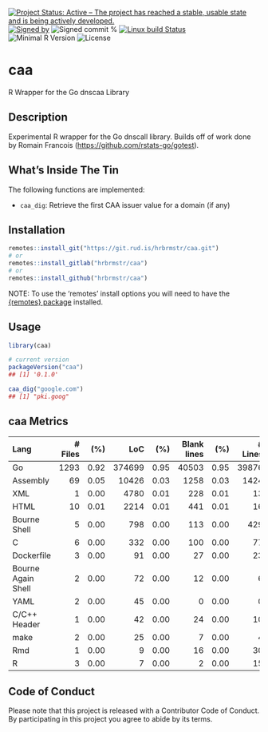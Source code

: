 
[![Project Status: Active – The project has reached a stable, usable
state and is being actively
developed.](https://www.repostatus.org/badges/latest/active.svg)](https://www.repostatus.org/#active)
[![Signed
by](https://img.shields.io/badge/Keybase-Verified-brightgreen.svg)](https://keybase.io/hrbrmstr)
![Signed commit
%](https://img.shields.io/badge/Signed_Commits-100%25-lightgrey.svg)
[![Linux build
Status](https://travis-ci.org/hrbrmstr/caa.svg?branch=master)](https://travis-ci.org/hrbrmstr/caa)  
![Minimal R
Version](https://img.shields.io/badge/R%3E%3D-3.2.0-blue.svg)
![License](https://img.shields.io/badge/License-MIT-blue.svg)

# caa

R Wrapper for the Go dnscaa Library

## Description

Experimental R wrapper for the Go dnscall library. Builds off of work
done by Romain Francois (<https://github.com/rstats-go/gotest>).

## What’s Inside The Tin

The following functions are implemented:

  - `caa_dig`: Retrieve the first CAA issuer value for a domain (if any)

## Installation

``` r
remotes::install_git("https://git.rud.is/hrbrmstr/caa.git")
# or
remotes::install_gitlab("hrbrmstr/caa")
# or
remotes::install_github("hrbrmstr/caa")
```

NOTE: To use the ‘remotes’ install options you will need to have the
[{remotes} package](https://github.com/r-lib/remotes) installed.

## Usage

``` r
library(caa)

# current version
packageVersion("caa")
## [1] '0.1.0'
```

``` r
caa_dig("google.com")
## [1] "pki.goog"
```

## caa Metrics

| Lang               | \# Files |  (%) |    LoC |  (%) | Blank lines |  (%) | \# Lines |  (%) |
| :----------------- | -------: | ---: | -----: | ---: | ----------: | ---: | -------: | ---: |
| Go                 |     1293 | 0.92 | 374699 | 0.95 |       40503 | 0.95 |    39876 | 0.95 |
| Assembly           |       69 | 0.05 |  10426 | 0.03 |        1258 | 0.03 |     1424 | 0.03 |
| XML                |        1 | 0.00 |   4780 | 0.01 |         228 | 0.01 |       13 | 0.00 |
| HTML               |       10 | 0.01 |   2214 | 0.01 |         441 | 0.01 |       16 | 0.00 |
| Bourne Shell       |        5 | 0.00 |    798 | 0.00 |         113 | 0.00 |      429 | 0.01 |
| C                  |        6 | 0.00 |    332 | 0.00 |         100 | 0.00 |       77 | 0.00 |
| Dockerfile         |        3 | 0.00 |     91 | 0.00 |          27 | 0.00 |       23 | 0.00 |
| Bourne Again Shell |        2 | 0.00 |     72 | 0.00 |          12 | 0.00 |        6 | 0.00 |
| YAML               |        2 | 0.00 |     45 | 0.00 |           0 | 0.00 |        0 | 0.00 |
| C/C++ Header       |        1 | 0.00 |     42 | 0.00 |          24 | 0.00 |       10 | 0.00 |
| make               |        2 | 0.00 |     25 | 0.00 |           7 | 0.00 |        4 | 0.00 |
| Rmd                |        1 | 0.00 |      9 | 0.00 |          16 | 0.00 |       30 | 0.00 |
| R                  |        3 | 0.00 |      7 | 0.00 |           2 | 0.00 |       15 | 0.00 |

## Code of Conduct

Please note that this project is released with a Contributor Code of
Conduct. By participating in this project you agree to abide by its
terms.
